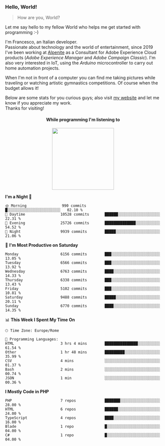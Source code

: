 ### Hello, World!

> How are you, World?

Let me say hello to my fellow World who helps me get started with programming :-)

I'm Francesco, an Italian developer.  
Passionate about technology and the world of entertainment, since 2019 I've been working at [Alpenite](https://www.alpenite.com) as a Consultant for Adobe Experience Cloud products (*Adobe Experience Manager* and *Adobe Campaign Classic*). I'm also very interested in IoT, using the *Arduino* microcontroller to carry out home automation projects.

When I'm not in front of a computer you can find me taking pictures while traveling or watching artistic gymnastics competitions. Of course when the budget allows it!

Below are some stats for you curious guys; also visit [my website](https://www.francescorega.eu) and let me know if you appreciate my work.  
Thanks for visiting!

<div align="center">
  <h4>While programming I'm listening to</h4>
  <a href="https://apps.francescorega.eu/now-playing/11147232609" target="_blank"><img src="https://apps.francescorega.eu/now-playing/11147232609" width="200"></a>
</div>

<!--START_SECTION:waka-->
**I'm a Night 🦉** 

```text
🌞 Morning                990 commits         █░░░░░░░░░░░░░░░░░░░░░░░░   02.10 % 
🌆 Daytime                10528 commits       ██████░░░░░░░░░░░░░░░░░░░   22.31 % 
🌃 Evening                25726 commits       ██████████████░░░░░░░░░░░   54.52 % 
🌙 Night                  9939 commits        █████░░░░░░░░░░░░░░░░░░░░   21.06 % 
```
📅 **I'm Most Productive on Saturday** 

```text
Monday                   6156 commits        ███░░░░░░░░░░░░░░░░░░░░░░   13.05 % 
Tuesday                  6566 commits        ███░░░░░░░░░░░░░░░░░░░░░░   13.92 % 
Wednesday                6763 commits        ████░░░░░░░░░░░░░░░░░░░░░   14.33 % 
Thursday                 6338 commits        ███░░░░░░░░░░░░░░░░░░░░░░   13.43 % 
Friday                   5102 commits        ███░░░░░░░░░░░░░░░░░░░░░░   10.81 % 
Saturday                 9488 commits        █████░░░░░░░░░░░░░░░░░░░░   20.11 % 
Sunday                   6770 commits        ████░░░░░░░░░░░░░░░░░░░░░   14.35 % 
```


📊 **This Week I Spent My Time On** 

```text
🕑︎ Time Zone: Europe/Rome

💬 Programming Languages: 
HTML                     3 hrs 4 mins        ███████████████░░░░░░░░░░   61.54 % 
Other                    1 hr 48 mins        █████████░░░░░░░░░░░░░░░░   35.99 % 
CSV                      4 mins              ░░░░░░░░░░░░░░░░░░░░░░░░░   01.37 % 
Bash                     2 mins              ░░░░░░░░░░░░░░░░░░░░░░░░░   00.74 % 
JSON                     1 min               ░░░░░░░░░░░░░░░░░░░░░░░░░   00.36 % 
```

**I Mostly Code in PHP** 

```text
PHP                      7 repos             ███████░░░░░░░░░░░░░░░░░░   28.00 % 
HTML                     6 repos             ██████░░░░░░░░░░░░░░░░░░░   24.00 % 
TypeScript               4 repos             ████░░░░░░░░░░░░░░░░░░░░░   16.00 % 
Blade                    1 repo              █░░░░░░░░░░░░░░░░░░░░░░░░   04.00 % 
C#                       1 repo              █░░░░░░░░░░░░░░░░░░░░░░░░   04.00 % 
```




<!--END_SECTION:waka-->

